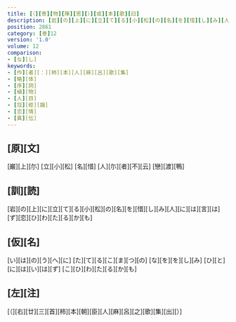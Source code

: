 ```yaml
---
title: [（][寄][物][陳][思][）][或][本][歌][曰]
description: [岩][の][上][に][立][て][る][小][松][の][名][を][惜][し][み][人][に][は][言][は][ず][恋][ひ][わ][た][る][か][も]
position: 2861
category: [巻]12
version: '1.0'
volume: 12
comparison:
- [な][し]
keywords:
- [作][者][：][柿][本][人][麻][呂][歌][集]
- [略][体]
- [序][詞]
- [植][物]
- [人][目]
- [尫][柜][蹋]
- [恋][情]
- [異][伝]
---
```


## [原][文]

[巌][上][尓] [立][小][松] [名][惜] [人][尓][者][不][云] [戀][渡][鴨]

## [訓][読]

[岩][の][上][に][立][て][る][小][松][の][名][を][惜][し][み][人][に][は][言][は][ず][恋][ひ][わ][た][る][か][も]

## [仮][名]

[い][は][の][う][へ][に] [た][て][る][こ][ま][つ][の] [な][を][を][し][み] [ひ][と][に][は][い][は][ず] [こ][ひ][わ][た][る][か][も]

## [左][注]

[（][右][廿][三][首][柿][本][朝][臣][人][麻][呂][之][歌][集][出][）]
